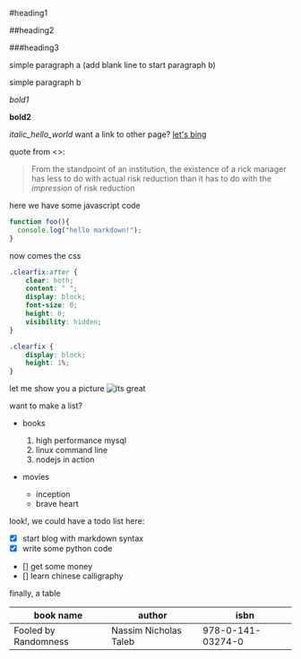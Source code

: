 #heading1

##heading2

###heading3

simple paragraph a (add blank line to start paragraph b)

simple paragraph b

*bold1*

**bold2**

_italic_hello_world_
want a link to other page?
[let's bing](http://www.bing.com)

quote from <<Fooled by Randomness>>:
>From the standpoint of an institution, the existence of a rick manager has less to do with actual risk reduction than it has to do with the _impression_ of risk reduction

here we have some javascript code
```javascript
function foo(){
  console.log("hello markdown!");
}
```
now comes the css
```css
.clearfix:after {
	clear: both;
	content: " ";
	display: block;
	font-size: 0;
	height: 0;
	visibility: hidden;
}

.clearfix {
	display: block;
	height: 1%;
}
```

let me show you a picture
![its great](https://octodex.github.com/images/yaktocat.png)

want to make a list?
* books
  1. high performance mysql
  2. linux command line
  3. nodejs in action
  
* movies
  - inception
  - brave heart

look!, we could have a todo list here:
- [x] start blog with markdown syntax
- [x] write some python code
- [] get some money
- [] learn chinese calligraphy

finally, a table

| book name  | author   | isbn |
| ---------- | -------- | ------ |
| Fooled by Randomness | Nassim Nicholas Taleb | 978-0-141-03274-0 |
